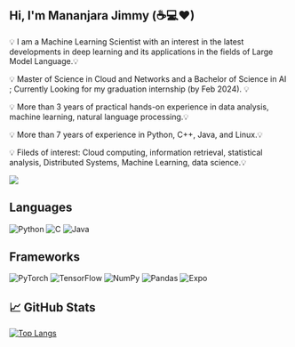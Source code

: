 ## Hi, I'm Mananjara Jimmy (☕💻❤)
💡 I am a Machine Learning Scientist with an interest in the latest developments in deep learning and its applications in the fields of Large Model Language.💡

💡 Master of Science in Cloud and Networks and a Bachelor of Science in AI ; Currently Looking for my graduation internship (by Feb 2024). 💡

💡 More than 3 years of practical hands-on experience in data analysis, machine learning, natural language processing.💡

💡 More than 7 years of experience in Python, C++, Java, and Linux.💡

💡 Fileds of interest: Cloud computing, information retrieval, statistical analysis, Distributed Systems, Machine Learning, data science.💡


![](https://komarev.com/ghpvc/?username=yelnady)


## Languages 

![Python](https://img.shields.io/badge/python-3670A0?style=for-the-badge&logo=python&logoColor=ffdd54)
![C](https://img.shields.io/badge/c-%2300599C.svg?style=for-the-badge&logo=c&logoColor=white)
![Java](https://img.shields.io/badge/java-%23ED8B00.svg?style=for-the-badge&logo=java&logoColor=white)

## Frameworks 
![PyTorch](https://img.shields.io/badge/PyTorch-%23EE4C2C.svg?style=for-the-badge&logo=PyTorch&logoColor=white)
![TensorFlow](https://img.shields.io/badge/TensorFlow-%23FF6F00.svg?style=for-the-badge&logo=TensorFlow&logoColor=white)
![NumPy](https://img.shields.io/badge/numpy-%23013243.svg?style=for-the-badge&logo=numpy&logoColor=white)
![Pandas](https://img.shields.io/badge/pandas-%23150458.svg?style=for-the-badge&logo=pandas&logoColor=white)
![Expo](https://img.shields.io/badge/expo-1C1E24?style=for-the-badge&logo=expo&logoColor=#D04A37)



## &#x1f4c8; GitHub Stats
[![Top Langs](https://github-readme-stats-sigma-five.vercel.app/api/top-langs/?username=Jimmy586&layout=compact&theme=dark&langs_count=6&hide=HTML,CSS)](github.com/Jimmy586/)

<!--
**Jimmy586/Jimmy586** is a ✨ _special_ ✨ repository because its `README.md` (this file) appears on your GitHub profile.

Here are some ideas to get you started:

- 🔭 I’m currently working on ...
- 🌱 I’m currently learning ...
- 👯 I’m looking to collaborate on ...
- 🤔 I’m looking for help with ...
- 💬 Ask me about ...
- 📫 How to reach me: ...
- 😄 Pronouns: ...
- ⚡ Fun fact: ...
-->
